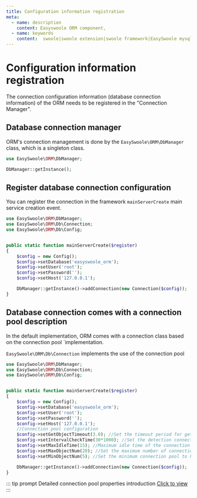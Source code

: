 ```yaml
---
title: Configuration information registration
meta:
  - name: description
    content: Easyswoole ORM component,
  - name: keywords
    content:  swoole|swoole extension|swoole framework|EasySwoole mysql ORM|EasySwoole ORM|Swoole mysqli coroutine client|swoole ORM
---
```


# Configuration information registration

The connection configuration information (database connection information) of the ORM needs to be registered in the "Connection Manager".

## Database connection manager

ORM's connection management is done by the ```EasySwoole\ORM\DbManager``` class, which is a singleton class.

```php
use EasySwoole\ORM\DbManager;

DbManager::getInstance();
```


## Register database connection configuration

You can register the connection in the framework `mainServerCreate` main service creation event.

```php
use EasySwoole\ORM\DbManager;
use EasySwoole\ORM\Db\Connection;
use EasySwoole\ORM\Db\Config;


public static function mainServerCreate($register)
{
    $config = new Config();
    $config->setDatabase('easyswoole_orm');
    $config->setUser('root');
    $config->setPassword('');
    $config->setHost('127.0.0.1');

    DbManager::getInstance()->addConnection(new Connection($config));
}
```


## Database connection comes with a connection pool description

In the default implementation, ORM comes with a connection class based on the connection pool `implementation.

`EasySwoole\ORM\Db\Connection` implements the use of the connection pool

```php
use EasySwoole\ORM\DbManager;
use EasySwoole\ORM\Db\Connection;
use EasySwoole\ORM\Db\Config;


public static function mainServerCreate($register)
{
    $config = new Config();
    $config->setDatabase('easyswoole_orm');
    $config->setUser('root');
    $config->setPassword('');
    $config->setHost('127.0.0.1');
    //Connection pool configuration
    $config->setGetObjectTimeout(3.0); //Set the timeout period for getting the connection pool object
    $config->setIntervalCheckTime(30*1000); //Set the detection connection to survive the cycle of recycling and creation
    $config->setMaxIdleTime(15); //Maximum idle time of the connection pool object (seconds)
    $config->setMaxObjectNum(20); //Set the maximum number of connection objects in the connection pool
    $config->setMinObjectNum(5); //Set the minimum connection pool to have the number of connected objects

    DbManager::getInstance()->addConnection(new Connection($config));
}
```

::: tip prompt
Detailed connection pool properties introduction [Click to view](/En/En/Pool/config.md)
:::



